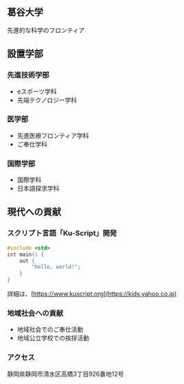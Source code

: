 ## 葛谷大学
先進的な科学のフロンティア

## 設置学部

### 先進技術学部
* eスポーツ学科
* 先端テクノロジー学科

### 医学部
* 先進医療フロンティア学科
* ご奉仕学科

### 国際学部
* 国際学科
* 日本語探求学科

## 現代への貢献

### スクリプト言語「Ku-Script」開発
``` cpp
#include <std>
int main() {
	out {
		"hello, world!";
	}
}
```

詳細は、[https://www.kuscript.org](https://kids.yahoo.co.jp)

### 地域社会への貢献

* 地域社会でのご奉仕活動
* 地域公立学校での挨拶活動

### アクセス

静岡県静岡市清水区高橋3丁目926番地12号
